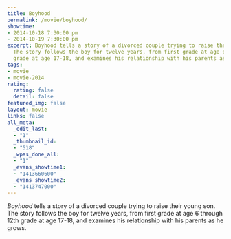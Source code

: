 ```yaml
---
title: Boyhood
permalink: /movie/boyhood/
showtime:
- 2014-10-18 7:30:00 pm
- 2014-10-19 7:30:00 pm
excerpt: Boyhood tells a story of a divorced couple trying to raise their young son.
  The story follows the boy for twelve years, from first grade at age 6 through 12th
  grade at age 17-18, and examines his relationship with his parents as he grows.
tags:
- movie
- movie-2014
rating:
  rating: false
  detail: false
featured_img: false
layout: movie
links: false
all_meta:
  _edit_last:
  - "1"
  _thumbnail_id:
  - "518"
  _wpas_done_all:
  - "1"
  _evans_showtime1:
  - "1413660600"
  _evans_showtime2:
  - "1413747000"
---
```


*Boyhood* tells a story of a divorced couple trying to raise their young son. The story follows the boy for twelve years, from first grade at age 6 through 12th grade at age 17-18, and examines his relationship with his parents as he grows.